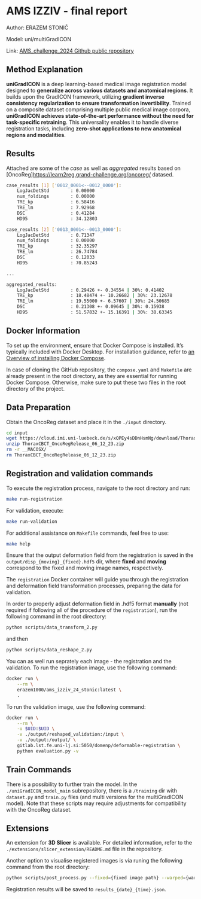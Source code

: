 # AMS IZZIV - final report
Author: ERAZEM STONIČ

Model: uni/multiGradICON

Link: [AMS_challenge_2024 Github public repository](https://github.com/erazem1000/AMS_challenge_2024)

## Method Explanation
**uniGradICON** is a deep learning-based medical image registration model designed to **generalize across various datasets and anatomical regions**. It builds upon the GradICON framework, utilizing **gradient inverse consistency regularization to ensure transformation invertibility**. Trained on a composite dataset comprising multiple public medical image corpora, **uniGradICON achieves state-of-the-art performance without the need for task-specific retraining**. This universality enables it to handle diverse registration tasks, including **zero-shot applications to new anatomical regions and modalities**. 

## Results
Attached are some of the *case* as well as *aggregated* results based on [OncoReg]https://learn2reg.grand-challenge.org/oncoreg/ datased. 

```bash
case_results [1] ['0012_0001<--0012_0000']:
	LogJacDetStd        : 0.00000
	num_foldings        : 0.00000
	TRE_kp              : 6.58416
	TRE_lm              : 7.92968
	DSC                 : 0.41284
	HD95                : 34.12803

case_results [2] ['0013_0001<--0013_0000']:
	LogJacDetStd        : 0.71347
	num_foldings        : 0.00000
	TRE_kp              : 32.35297
	TRE_lm              : 26.74784
	DSC                 : 0.12033
	HD95                : 70.85243

...

aggregated_results:
	LogJacDetStd        : 0.29426 +- 0.34554 | 30%: 0.41402
	TRE_kp              : 18.48474 +- 10.26682 | 30%: 23.12678
	TRE_lm              : 19.55000 +- 6.57607 | 30%: 24.50685
	DSC                 : 0.21308 +- 0.09645 | 30%: 0.15938
	HD95                : 51.57832 +- 15.16391 | 30%: 38.63345
```


## Docker Information
To set up the environment, ensure that Docker Compose is installed. It’s typically included with Docker Desktop. For installation guidance, refer to [an Overview of installing Docker Compose](https://docs.docker.com/compose/install/).

In case of cloning the GitHub repository, the `compose.yaml` and `Makefile` are already present in the root directory, as they are essential for running Docker Compose. Otherwise, make sure to put these two files in the root directory of the project.

## Data Preparation
Obtain the OncoReg dataset and place it in the `./input` directory. 
```bash
cd input
wget https://cloud.imi.uni-luebeck.de/s/xQPEy4sDDnHsmNg/download/ThoraxCBCT_OncoRegRelease_06_12_23.zip
unzip ThoraxCBCT_OncoRegRelease_06_12_23.zip
rm -r __MACOSX/
rm ThoraxCBCT_OncoRegRelease_06_12_23.zip
```


## Registration and validation commands
To execute the registration process, navigate to the root directory and run:

```bash
make run-registration
```
For validation, execute:

```bash
make run-validation
```
For additional assistance on `Makefile` commands, feel free to use:

```bash
make help
```

Ensure that the output deformation field from the registration is saved in the `output/disp_{moving}_{fixed}.hdf5` dir, where **fixed** and **moving** correspond to the fixed and moving image names, respectively. 

The `registration` Docker container will guide you through the registration and deformation field transformation processes, preparing the data for validation.

In order to properly adjust deformation field in .hdf5 format **manually** (not required if following all of the procedure of the `registration`), run the following command in the root directory:

```bash
python scripts/data_transform_2.py
```
and then  

```bash
python scripts/data_reshape_2.py
```

You can as well run seprately each image - the registration and the validation.
To run the registration image, use the following command:
```bash
docker run \
    --rm \
    erazem1000/ams_izziv_24_stonic:latest \
    .
```
To run the validation image, use the following command:

```bash
docker run \
    --rm \
    -u $UID:$UID \
    -v ./output/reshaped_validation:/input \
    -v ./output:/output/ \
    gitlab.lst.fe.uni-lj.si:5050/domenp/deformable-registration \
    python evaluation.py -v
```

## Train Commands
There is a possibility to further train the model. In the `./uniGradICON_model_main` subrepository, there is a `/training` dir with `dataset.py` and `train.py` files (and multi versions for the multiGradICON model). Note that these scripts may require adjustments for compatibility with the OncoReg dataset.

## Extensions
An extension for **3D Slicer** is available. For detailed information, refer to the `./extensions/slicer_extension/README.md` file in the repository.

Another option to visualise registered images is via runing the following command from the root directory:
```bash
python scripts/post_process.py --fixed={fixed image path} --warped={warped image path} --transform_file={.hdf5 transform file path}
```
Registration results will be saved to `results_{date}_{time}.json`.
